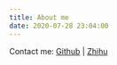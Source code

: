 ```yaml
---
title: About me
date: 2020-07-28 23:04:00
---
```


Contact me: [Github](https://github.com/jiafeili) | [Zhihu](https://www.zhihu.com/people/jiafeili)

